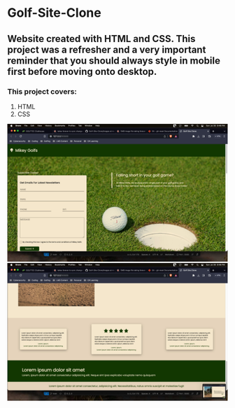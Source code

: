 # Golf-Site-Clone

## Website created with HTML and CSS. This project was a refresher and a very important reminder that you should always style in mobile first before moving onto desktop.

### This project covers:
1. HTML
2. CSS

![JS Golf Site Header](/images/Form-header-section.jpeg)
![JS Golf Site Reviews](/images/review-footer-section.jpeg)